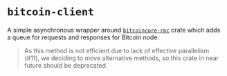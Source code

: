 # `bitcoin-client`

A simple asynchronous wrapper around [`bitcoincore-rpc`] crate which adds
a queue for requests and responses for Bitcoin node.

> As this method is not efficient due to lack of effective parallelism (#11),
> we deciding to move alternative methods, so this crate in near future should
> be deprecated.

[`bitcoincore-rpc`]: https://docs.rs/bitcoincore-rpc/0.17.0/bitcoincore_rpc/
